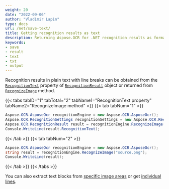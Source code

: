 ```yaml
---
weight: 20
date: "2022-09-06"
author: "Vladimir Lapin"
type: docs
url: /net/save-text/
title: Getting recognition results as text
description: Returning Aspose.OCR for .NET recognition results as formatted text.
keywords:
- save
- result
- text
- txt
- output
---
```


Recognition results in plain text with line breaks can be obtained from the [`RecognitionText`](https://reference.aspose.com/ocr/net/aspose.ocr/recognitionresult/recognitiontext/) property of [`RecognitionResult`](https://reference.aspose.com/ocr/net/aspose.ocr/recognitionresult/) object or returned from [`RecognizeImage`](https://reference.aspose.com/ocr/net/aspose.ocr/asposeocr/recognizeimage/#recognizeimage_6) method.

{{< tabs tabID="1" tabTotal="2" tabName1="RecognitionText property" tabName2="RecognizeImage method" >}}
{{< tab tabNum="1" >}}
```csharp
Aspose.OCR.AsposeOcr recognitionEngine = new Aspose.OCR.AsposeOcr();
Aspose.OCR.RecognitionSettings recognitionSettings = new Aspose.OCR.RecognitionSettings();
Aspose.OCR.RecognitionResult result = recognitionEngine.RecognizeImage("source.png", recognitionSettings);
Console.WriteLine(result.RecognitionText);
```
{{< /tab >}}
{{< tab tabNum="2" >}}
```csharp
Aspose.OCR.AsposeOcr recognitionEngine = new Aspose.OCR.AsposeOcr();
string result = recognitionEngine.RecognizeImage("source.png");
Console.WriteLine(result);
```
{{< /tab >}}
{{< /tabs >}}

You can also extract text blocks from [specific image areas](/ocr/net/image-regions-extract/) or get [individual lines](/ocr/net/image-line-extract/).
